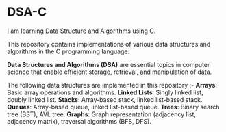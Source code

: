 # DSA-C
I am learning Data Structure and Algorithms using C.

This repository contains implementations of various data structures and algorithms in the C programming language. 

**Data Structures and Algorithms (DSA)** are essential topics in computer science that enable efficient storage, retrieval, and manipulation of data. 
  
  The following data structures are implemented in this repository :-
    **Arrays**: Basic array operations and algorithms.
    **Linked Lists**: Singly linked list, doubly linked list.
    **Stacks**: Array-based stack, linked list-based stack.
    **Queues**: Array-based queue, linked list-based queue.
    **Trees**: Binary search tree (BST), AVL tree.
    **Graphs**: Graph representation (adjacency list, adjacency matrix), traversal algorithms (BFS, DFS).
